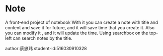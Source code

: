 # Note
A front-end project of notebook
With it you can create a note with title and content and save it for future, and it will save time that you create it.
Also you can modify it , and it will update the time.
Using searchbox on the top-left can search notes by the title.

author:蔡忠玮
student-id:516030910328